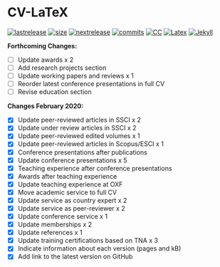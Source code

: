 # CV-LaTeX

[![lastrelease](https://img.shields.io/badge/latest%20release-February%202020-orange.svg)](https://github.com/bgonzalezbustamante/CV-LaTeX/blob/master/TeX/CV-Gonzalez-Bustamante.pdf) [![size](https://img.shields.io/badge/size-126kB-blue.svg)](https://github.com/bgonzalezbustamante/CV-LaTeX/blob/master/TeX/CV-Gonzalez-Bustamante.pdf) [![nextrelease](https://img.shields.io/badge/next%20release-TBC-red.svg)](https://github.com/bgonzalezbustamante/CV-LaTeX/blob/master/docs/CHANGES.md) [![commits](https://img.shields.io/badge/PNDX-6-yellow.svg)](https://bgonzalezbustamante.github.io/CV-LaTeX/changes) [![CC](https://img.shields.io/badge/license-CC--BY--4.0-black)](https://creativecommons.org/licenses/by/4.0/) [![Latex](https://img.shields.io/badge/Made%20with-LaTeX-1f425f.svg)](https://www.latex-project.org/) [![Jekyll](https://img.shields.io/badge/Made%20with-Jekyll-1f425f.svg)](https://jekyllrb.com/)

**Forthcoming Changes:**
- [ ] Update awards x 2
- [ ] Add research projects section
- [ ] Update working papers and reviews x 1
- [ ] Reorder latest conference presentations in full CV
- [ ] Revise education section

**Changes February 2020:** 
- [X] Update peer-reviewed articles in SSCI x 2
- [X] Update under review articles in SSCI x 2
- [X] Update peer-reviewed edited volumes x 1
- [X] Update peer-reviewed articles in Scopus/ESCI x 1
- [X] Conference presentations after publications
- [X] Update conference presentations x 5
- [X] Teaching experience after conference presentations
- [X] Awards after teaching experience
- [X] Update teaching experience at OXF
- [X] Move academic service to full CV
- [X] Update service as country expert x 2
- [X] Update service as peer-reviewer x 2
- [X] Update conference service x 1
- [X] Update memberships x 2
- [X] Update references x 1
- [X] Update training certifications based on TNA x 3
- [X] Indicate information about each version (pages and kB)
- [X] Add link to the latest version on GitHub
